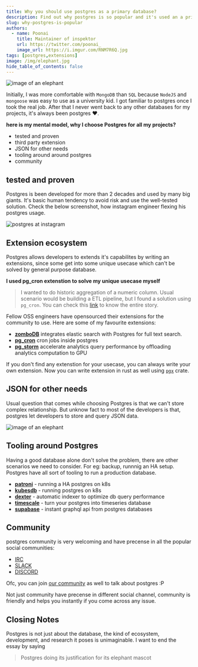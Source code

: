 ```yaml
---
title: Why you should use postgres as a primary database?
description: Find out why postgres is so popular and it's used an a primary database
slug: why-postgres-is-popular
authors:
  - name: Poonai
    title: Maintainer of inspektor
    url: https://twitter.com/poonai_
    image_url: https://i.imgur.com/RNM7R6Q.jpg
tags: [postgres,extensions]
image: /img/elephant.jpg
hide_table_of_contents: false
---
```

![image of an elephant](/img/elephant.jpg)

Initially, I was more comfortable with `MongoDB` than `SQL` because `NodeJS` and `mongoose` was easy to use as a university kid. I got familiar to postgres once I took the real job. After that I never went back to any other databases for my projects, it's always been postgres ❤️.

**here is my mental model, why I choose Postgres for all my projects?** 

- tested and proven
- third party extension
- JSON for other needs
- tooling around around postgres 
- community 

## tested and proven

Postgres is been developed for more than 2 decades and used by many big giants. It's basic  human tendency to avoid risk and use the well-tested solution. Check the below screenshot, how instagram engineer flexing his postgres usage. 

![postgres at instagram](/img/postgresinstagram.png)

## Extension ecosystem

Postgres allows developers to extends it's capabilites by writing an extensions, since some get into some unique usecase which can't be solved by general purpose database.

**I used pg_cron extenstion to solve my unique usecase myself**

> I wanted to do historic aggregation of a numeric column. Usual scenario would be building a ETL pipeline, but I found a solution using `pg_cron`. You can check this [link](https://hashnode.com/post/how-to-use-pgcron-in-postgres-to-do-historic-aggregation-ckzcsfi150ffzxts12eqegiq5) to know the entire story. 

Fellow OSS engineers have opensourced their extensions for the community to use. Here are some of my favourite extensions: 

- [**zomboDB**](https://github.com/zombodb/zombodb) integrates elastic search with Postgres for full text search. 
- [**pg_cron**](https://github.com/citusdata/pg_cron) cron jobs inside postgres
- [**pg_storm**](https://github.com/heterodb/pg-strom) accelerate analytics query performance by offloading analytics computation to GPU

If you don't find any extenstion for your usecase, you can always write your own extension. 
Now you can write extension in rust as well using [`pgx`](https://github.com/tcdi/pgx) crate.

## JSON for other needs

Usual question that comes while choosing Postgres is that we can't store complex relationship. But unknow fact to most of the developers is that, postgres let developers to store and query JSON data. 

![image of an elephant](/img/postgresjson.png)

## Tooling around Postgres

Having a good database alone don't solve the problem, there are other scenarios we need to consider. For eg: backup, runnnig an HA setup. Postgres have all sort of tooling to run a production database.

- [**patroni**](https://github.com/zalando/patroni) - running a HA postgres on k8s
- [**kubesdb**](https://kubedb.com/) - running postgres on k8s
- [**dexter**](https://github.com/ankane/dexter) - automatic indexer to optimize db query  performance
- [**timescale**](https://github.com/timescale/timescaledb) - turn your postgres into timeseries database
- [**supabase**](https://github.com/supabase/supabase) - instant graphql api from postgres databases


## Community

postgres community is very welcoming and have precense in all the popular social communities: 
- [IRC](https://www.postgresql.org/community/irc/)
- [SLACK](https://postgres-slack.herokuapp.com/)
- [DISCORD](https://www.reddit.com/r/PostgreSQL/comments/ie8h3z/postgres_discord_server/)


Ofc, you can join [our community](https://t.co/NWnxhxsIx7) as well to talk about postgres :P 

Not just community have precense in different social channel, community is friendly and helps you instantly if you come across any issue. 

## Closing Notes

Postgres is not just about the database, the kind of ecosystem, development, and research it poses is unimaginable. I want to end the essay by saying

> Postgres doing its justification for its elephant mascot
